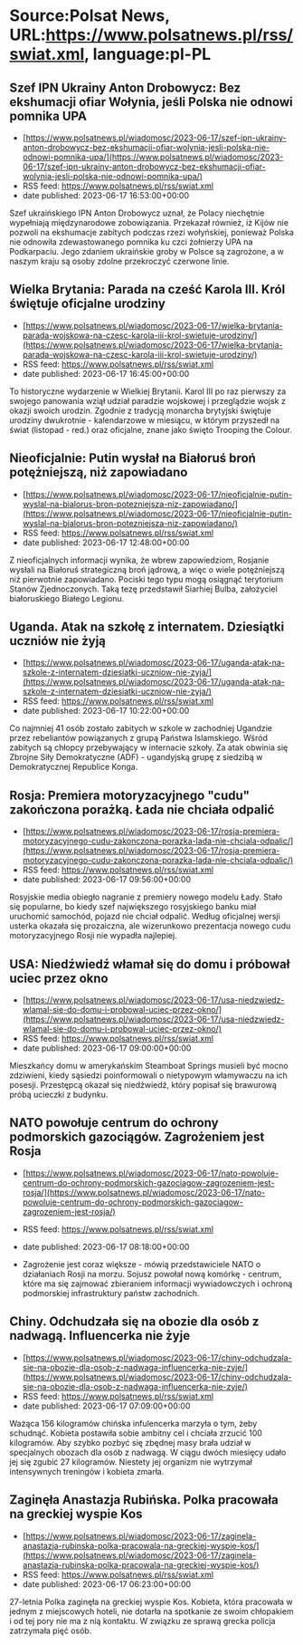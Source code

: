 # Source:Polsat News, URL:https://www.polsatnews.pl/rss/swiat.xml, language:pl-PL

## Szef IPN Ukrainy Anton Drobowycz: Bez ekshumacji ofiar Wołynia, jeśli Polska nie odnowi pomnika UPA
 - [https://www.polsatnews.pl/wiadomosc/2023-06-17/szef-ipn-ukrainy-anton-drobowycz-bez-ekshumacji-ofiar-wolynia-jesli-polska-nie-odnowi-pomnika-upa/](https://www.polsatnews.pl/wiadomosc/2023-06-17/szef-ipn-ukrainy-anton-drobowycz-bez-ekshumacji-ofiar-wolynia-jesli-polska-nie-odnowi-pomnika-upa/)
 - RSS feed: https://www.polsatnews.pl/rss/swiat.xml
 - date published: 2023-06-17 16:53:00+00:00

Szef ukraińskiego IPN Anton Drobowycz uznał, że Polacy niechętnie wypełniają międzynarodowe zobowiązania. Przekazał również, iż Kijów nie pozwoli na ekshumacje zabitych podczas rzezi wołyńskiej, ponieważ Polska nie odnowiła zdewastowanego pomnika ku czci żołnierzy UPA na Podkarpaciu. Jego zdaniem ukraińskie groby w Polsce są zagrożone, a w naszym kraju są osoby zdolne przekroczyć czerwone linie.

## Wielka Brytania: Parada na cześć Karola III. Król świętuje oficjalne urodziny
 - [https://www.polsatnews.pl/wiadomosc/2023-06-17/wielka-brytania-parada-wojskowa-na-czesc-karola-iii-krol-swietuje-urodziny/](https://www.polsatnews.pl/wiadomosc/2023-06-17/wielka-brytania-parada-wojskowa-na-czesc-karola-iii-krol-swietuje-urodziny/)
 - RSS feed: https://www.polsatnews.pl/rss/swiat.xml
 - date published: 2023-06-17 16:45:00+00:00

To historyczne wydarzenie w Wielkiej Brytanii. Karol III po raz pierwszy za swojego panowania wziął udział paradzie wojskowej i przeglądzie wojsk z okazji swoich urodzin. Zgodnie z tradycją monarcha brytyjski świętuje urodziny dwukrotnie - kalendarzowe w miesiącu, w którym przyszedł na świat (listopad - red.) oraz oficjalne, znane jako święto Trooping the Colour.

## Nieoficjalnie: Putin wysłał na Białoruś broń potężniejszą, niż zapowiadano
 - [https://www.polsatnews.pl/wiadomosc/2023-06-17/nieoficjalnie-putin-wyslal-na-bialorus-bron-potezniejsza-niz-zapowiadano/](https://www.polsatnews.pl/wiadomosc/2023-06-17/nieoficjalnie-putin-wyslal-na-bialorus-bron-potezniejsza-niz-zapowiadano/)
 - RSS feed: https://www.polsatnews.pl/rss/swiat.xml
 - date published: 2023-06-17 12:48:00+00:00

Z nieoficjalnych informacji wynika, że wbrew zapowiedziom, Rosjanie wysłali na Białoruś strategiczną broń jądrową, a więc o wiele potężniejszą niż pierwotnie zapowiadano. Pociski tego typu mogą osiągnąć terytorium Stanów Zjednoczonych. Taką tezę przedstawił Siarhiej Bulba, założyciel białoruskiego Białego Legionu.

## Uganda. Atak na szkołę z internatem. Dziesiątki uczniów nie żyją
 - [https://www.polsatnews.pl/wiadomosc/2023-06-17/uganda-atak-na-szkole-z-internatem-dziesiatki-uczniow-nie-zyja/](https://www.polsatnews.pl/wiadomosc/2023-06-17/uganda-atak-na-szkole-z-internatem-dziesiatki-uczniow-nie-zyja/)
 - RSS feed: https://www.polsatnews.pl/rss/swiat.xml
 - date published: 2023-06-17 10:22:00+00:00

Co najmniej 41 osób zostało zabitych w szkole w zachodniej Ugandzie przez rebeliantów powiązanych z grupą Państwa Islamskiego. Wśród zabitych są chłopcy przebywający w internacie szkoły. Za atak obwinia się Zbrojne Siły Demokratyczne (ADF) - ugandyjską grupę z siedzibą w Demokratycznej Republice Konga.

## Rosja: Premiera motoryzacyjnego "cudu" zakończona porażką. Łada nie chciała odpalić
 - [https://www.polsatnews.pl/wiadomosc/2023-06-17/rosja-premiera-motoryzacyjnego-cudu-zakonczona-porazka-lada-nie-chciala-odpalic/](https://www.polsatnews.pl/wiadomosc/2023-06-17/rosja-premiera-motoryzacyjnego-cudu-zakonczona-porazka-lada-nie-chciala-odpalic/)
 - RSS feed: https://www.polsatnews.pl/rss/swiat.xml
 - date published: 2023-06-17 09:56:00+00:00

Rosyjskie media obiegło nagranie z premiery nowego modelu Łady. Stało się popularne, bo kiedy szef największego rosyjskiego banku miał uruchomić samochód, pojazd nie chciał odpalić. Według oficjalnej wersji usterka okazała się prozaiczna, ale wizerunkowo prezentacja nowego cudu motoryzacyjnego Rosji nie wypadła najlepiej.

## USA: Niedźwiedź włamał się do domu i próbował uciec przez okno
 - [https://www.polsatnews.pl/wiadomosc/2023-06-17/usa-niedzwiedz-wlamal-sie-do-domu-i-probowal-uciec-przez-okno/](https://www.polsatnews.pl/wiadomosc/2023-06-17/usa-niedzwiedz-wlamal-sie-do-domu-i-probowal-uciec-przez-okno/)
 - RSS feed: https://www.polsatnews.pl/rss/swiat.xml
 - date published: 2023-06-17 09:00:00+00:00

Mieszkańcy domu w amerykańskim Steamboat Springs musieli być mocno zdziwieni, kiedy sąsiedzi poinformowali o nietypowym włamywaczu na ich posesji. Przestępcą okazał się niedźwiedź, który popisał się brawurową próbą ucieczki z budynku.

## NATO powołuje centrum do ochrony podmorskich gazociągów. Zagrożeniem jest Rosja
 - [https://www.polsatnews.pl/wiadomosc/2023-06-17/nato-powoluje-centrum-do-ochrony-podmorskich-gazociagow-zagrozeniem-jest-rosja/](https://www.polsatnews.pl/wiadomosc/2023-06-17/nato-powoluje-centrum-do-ochrony-podmorskich-gazociagow-zagrozeniem-jest-rosja/)
 - RSS feed: https://www.polsatnews.pl/rss/swiat.xml
 - date published: 2023-06-17 08:18:00+00:00

- Zagrożenie jest coraz większe - mówią przedstawiciele NATO o działaniach Rosji na morzu. Sojusz powołał nową komórkę - centrum, które ma się zajmować zbieraniem informacji wywiadowczych i ochroną podmorskiej infrastruktury państw zachodnich.

## Chiny. Odchudzała się na obozie dla osób z nadwagą. Influencerka nie żyje
 - [https://www.polsatnews.pl/wiadomosc/2023-06-17/chiny-odchudzala-sie-na-obozie-dla-osob-z-nadwaga-influencerka-nie-zyje/](https://www.polsatnews.pl/wiadomosc/2023-06-17/chiny-odchudzala-sie-na-obozie-dla-osob-z-nadwaga-influencerka-nie-zyje/)
 - RSS feed: https://www.polsatnews.pl/rss/swiat.xml
 - date published: 2023-06-17 07:09:00+00:00

Ważąca 156 kilogramów chińska infulencerka marzyła o tym, żeby schudnąć. Kobieta postawiła sobie ambitny cel i chciała zrzucić 100 kilogramów. Aby szybko pozbyć się zbędnej masy brała udział w specjalnych obozach dla osób z nadwagą. W ciągu dwóch miesięcy udało jej się zgubić 27 kilogramów. Niestety jej organizm nie wytrzymał intensywnych treningów i kobieta zmarła.

## Zaginęła Anastazja Rubińska. Polka pracowała na greckiej wyspie Kos
 - [https://www.polsatnews.pl/wiadomosc/2023-06-17/zaginela-anastazja-rubinska-polka-pracowala-na-greckiej-wyspie-kos/](https://www.polsatnews.pl/wiadomosc/2023-06-17/zaginela-anastazja-rubinska-polka-pracowala-na-greckiej-wyspie-kos/)
 - RSS feed: https://www.polsatnews.pl/rss/swiat.xml
 - date published: 2023-06-17 06:23:00+00:00

27-letnia Polka zaginęła na greckiej wyspie Kos. Kobieta, która pracowała w jednym z miejscowych hoteli, nie dotarła na spotkanie ze swoim chłopakiem i od tej pory nie ma z nią kontaktu. W związku ze sprawą grecka policja zatrzymała pięć osób.

